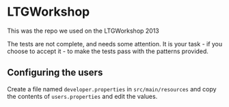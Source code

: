 LTGWorkshop
===========

This was the repo we used on the LTGWorkshop 2013

The tests are not complete, and needs some attention.
It is your task - if you choose to accept it - to make the tests pass with the patterns provided.

## Configuring the users

Create a file named ```developer.properties``` in ```src/main/resources``` and copy the contents of
```users.properties``` and edit the values.
